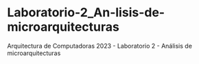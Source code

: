 # Laboratorio-2_An-lisis-de-microarquitecturas

Arquitectura de Computadoras 2023 - Laboratorio 2 - Análisis de microarquitecturas
